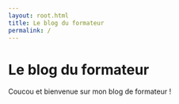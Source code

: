 ```yaml
---
layout: root.html
title: Le blog du formateur
permalink: /
---
```


# Le blog du formateur

Coucou et bienvenue sur mon blog de formateur !
